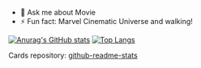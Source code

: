 - 💬 Ask me about Movie
- ⚡ Fun fact: Marvel Cinematic Universe and walking!

[![Anurag's GitHub stats](https://github-readme-stats.vercel.app/api?username=apteryxf&count_private=true&theme=radical)](https://github.com/anuraghazra/github-readme-stats)
[![Top Langs](https://github-readme-stats.vercel.app/api/top-langs/?username=apteryxf&count_private=true&theme=radical)](https://github.com/anuraghazra/github-readme-stats)

Cards repository: [github-readme-stats](https://github.com/anuraghazra/github-readme-stats)
